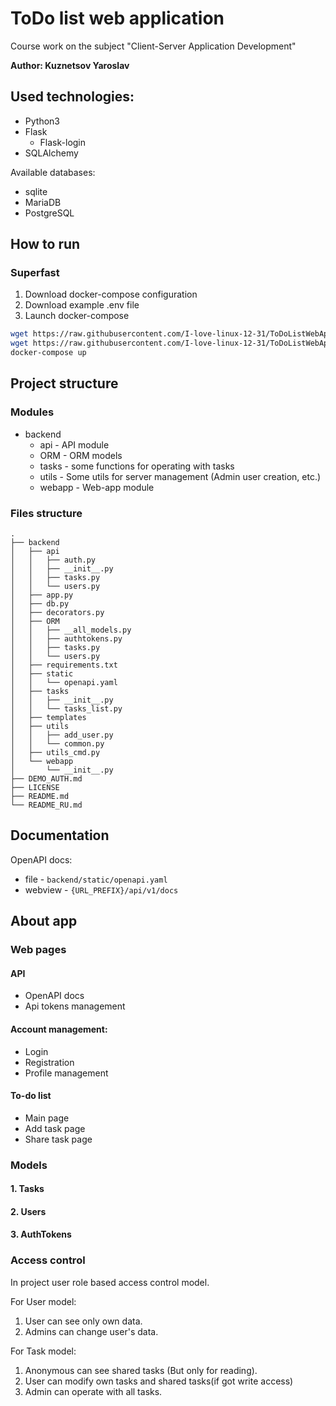 # ToDo list web application
Course work on the subject "Client-Server Application Development"

**Author: Kuznetsov Yaroslav**

## Used technologies:
* Python3
* Flask
  * Flask-login
* SQLAlchemy

Available databases:
* sqlite 
* MariaDB
* PostgreSQL

## How to run

### Superfast

1. Download docker-compose configuration
2. Download example .env file
3. Launch docker-compose
 
```bash
wget https://raw.githubusercontent.com/I-love-linux-12-31/ToDoListWebApp/refs/heads/main/docs/docker-compose-fast-deploy.yaml -O docker-compose.yaml
wget https://raw.githubusercontent.com/I-love-linux-12-31/ToDoListWebApp/refs/heads/main/example.env -O .env
docker-compose up
```

## Project structure

### Modules
* backend
  * api - API module
  * ORM - ORM models
  * tasks - some functions for operating with tasks 
  * utils - Some utils for server management (Admin user creation, etc.)
  * webapp - Web-app module 

### Files structure
```
.
├── backend
│   ├── api
│   │   ├── auth.py
│   │   ├── __init__.py
│   │   ├── tasks.py
│   │   └── users.py
│   ├── app.py
│   ├── db.py
│   ├── decorators.py
│   ├── ORM
│   │   ├── __all_models.py
│   │   ├── authtokens.py
│   │   ├── tasks.py
│   │   └── users.py
│   ├── requirements.txt
│   ├── static
│   │   └── openapi.yaml
│   ├── tasks
│   │   ├── __init__.py
│   │   └── tasks_list.py
│   ├── templates
│   ├── utils
│   │   ├── add_user.py
│   │   └── common.py
│   ├── utils_cmd.py
│   └── webapp
│       └── __init__.py
├── DEMO_AUTH.md
├── LICENSE
├── README.md
└── README_RU.md

```
## Documentation

OpenAPI docs: 
* file - ``backend/static/openapi.yaml``
* webview - ``{URL_PREFIX}/api/v1/docs``

## About app

### Web pages

#### API

* OpenAPI docs
* Api tokens management

#### Account management:

* Login
* Registration
* Profile management

#### To-do list

* Main page
* Add task page
* Share task page


### Models

#### 1. Tasks

#### 2. Users

#### 3. AuthTokens

### Access control

In project user role based access control model.

For User model:
1) User can see only own data.
2) Admins can change user's data.

For Task model:
1) Anonymous can see shared tasks (But only for reading).
2) User can modify own tasks and shared tasks(if got write access)
3) Admin can operate with all tasks.

